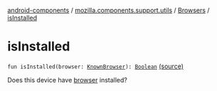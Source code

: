 [android-components](../../index.md) / [mozilla.components.support.utils](../index.md) / [Browsers](index.md) / [isInstalled](./is-installed.md)

# isInstalled

`fun isInstalled(browser: `[`KnownBrowser`](-known-browser/index.md)`): `[`Boolean`](https://kotlinlang.org/api/latest/jvm/stdlib/kotlin/-boolean/index.html) [(source)](https://github.com/mozilla-mobile/android-components/blob/master/components/support/utils/src/main/java/mozilla/components/support/utils/Browsers.kt#L171)

Does this device have [browser](is-installed.md#mozilla.components.support.utils.Browsers$isInstalled(mozilla.components.support.utils.Browsers.KnownBrowser)/browser) installed?

